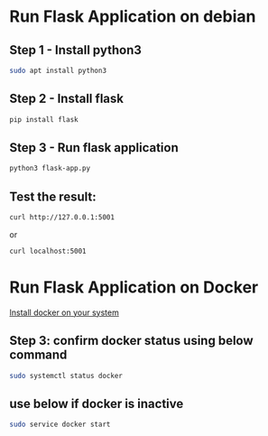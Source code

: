 
# Run Flask Application on debian

## Step 1 - Install python3
```bash
sudo apt install python3
```
## Step 2 - Install flask
```bash
pip install flask
```
## Step 3 - Run flask application
```bash
python3 flask-app.py
```
## Test the result:
```bash
curl http://127.0.0.1:5001
```
or
```bash
curl localhost:5001
```
# Run Flask Application on Docker

[Install docker on your system](https://docs.docker.com/engine/install/)

## Step 3: confirm docker status using below command
```bash
sudo systemctl status docker
```





## use below if docker is inactive
```bash
sudo service docker start
```
